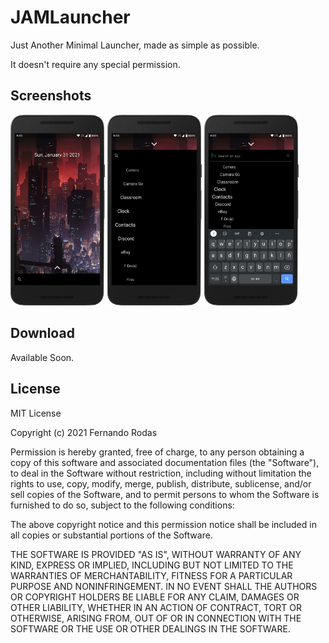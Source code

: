 # JAMLauncher

Just Another Minimal Launcher, made as simple as possible.

It doesn't require any special permission.

## Screenshots

<img width="30%" src="https://github.com/fvrodas/JAMLauncher/raw/main/screenshots/001.png" alt="" />

<img width="30%" src="https://github.com/fvrodas/JAMLauncher/raw/main/screenshots/002.png" alt="" />

<img width="30%" src="https://github.com/fvrodas/JAMLauncher/raw/main/screenshots/003.png" alt="" />

## Download

Available Soon.

## License

MIT License

Copyright (c) 2021 Fernando Rodas

Permission is hereby granted, free of charge, to any person obtaining a copy
of this software and associated documentation files (the "Software"), to deal
in the Software without restriction, including without limitation the rights
to use, copy, modify, merge, publish, distribute, sublicense, and/or sell
copies of the Software, and to permit persons to whom the Software is
furnished to do so, subject to the following conditions:

The above copyright notice and this permission notice shall be included in all
copies or substantial portions of the Software.

THE SOFTWARE IS PROVIDED "AS IS", WITHOUT WARRANTY OF ANY KIND, EXPRESS OR
IMPLIED, INCLUDING BUT NOT LIMITED TO THE WARRANTIES OF MERCHANTABILITY,
FITNESS FOR A PARTICULAR PURPOSE AND NONINFRINGEMENT. IN NO EVENT SHALL THE
AUTHORS OR COPYRIGHT HOLDERS BE LIABLE FOR ANY CLAIM, DAMAGES OR OTHER
LIABILITY, WHETHER IN AN ACTION OF CONTRACT, TORT OR OTHERWISE, ARISING FROM,
OUT OF OR IN CONNECTION WITH THE SOFTWARE OR THE USE OR OTHER DEALINGS IN THE
SOFTWARE.
